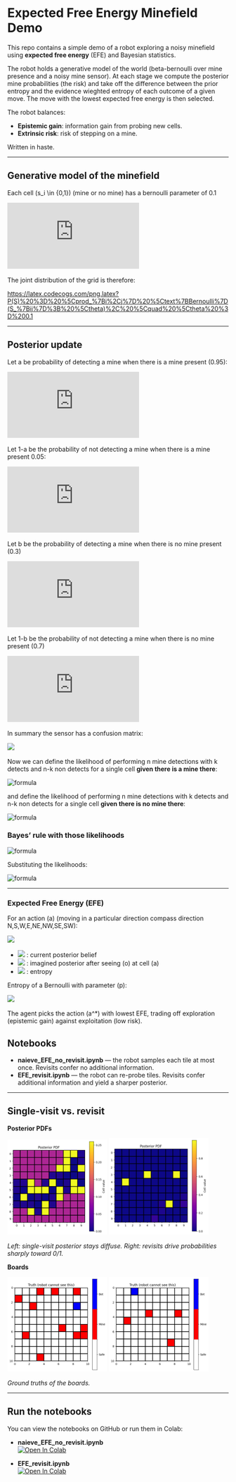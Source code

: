 # Expected Free Energy Minefield Demo

This repo contains a simple demo of a robot exploring a noisy minefield using **expected free energy** (EFE) and Bayesian statistics.

The robot holds a generative model of the world (beta-bernoulli over mine presence and a noisy mine sensor). At each stage we compute the posterior mine probabilities (the risk) and take off the difference between the prior entropy and the evidence wieghted entropy of each outcome of a given move. The move with the lowest expected free energy is then selected.

The robot balances:
- **Epistemic gain**: information gain from probing new cells.
- **Extrinsic risk**: risk of stepping on a mine.

Written in haste.

---

## Generative model of the minefield

Each cell \(s_i \in \{0,1\}\) (mine or no mine) has a bernoulli parameter of 0.1

![](https://latex.codecogs.com/png.latex?%5Ctheta%20%3D%200.1%2C%20%5Cquad%20S_%7Bij%7D%20%5Csim%20%5Ctext%7BBernoulli%7D(%5Ctheta)%2C%20%5Cquad%20%5Cforall%20(i%2Cj)%20%5Cin%20%5Ctext%7Bgrid%7D)

The joint distribution of the grid is therefore:

https://latex.codecogs.com/png.latex?P(S)%20%3D%20%5Cprod_%7Bi%2Cj%7D%20%5Ctext%7BBernoulli%7D(S_%7Bij%7D%3B%20%5Ctheta)%2C%20%5Cquad%20%5Ctheta%20%3D%200.1

---

## Posterior update

Let a be probability of detecting a mine when there is a mine present (0.95):

![](https://latex.codecogs.com/png.latex?a%20%3D%20P(o%3D1%20%5Cmid%20S%3D1))  

Let 1-a be the probability of not detecting a mine when there is a mine present 0.05:

![](https://latex.codecogs.com/png.latex?1-a%20%3D%20P(o%3D0%20%5Cmid%20S%3D1))  

Let b be the probability of detecting a mine when there is no mine present (0.3)

![](https://latex.codecogs.com/png.latex?b%20%3D%20P(o%3D1%20%5Cmid%20S%3D0))  

Let 1-b be the probability of not detecting a mine when there is no mine present (0.7)

![](https://latex.codecogs.com/png.latex?1-b%20%3D%20P(o%3D0%20%5Cmid%20S%3D0))  

In summary the sensor has a confusion matrix:

![](https://latex.codecogs.com/svg.image?%5Cbegin%7Barray%7D%7Bc%7Ccc%7D%20%26%20%5Ctext%7BSensor%20reads%20%22mine%22%7D%20%26%20%5Ctext%7BSensor%20reads%20%22no%20mine%22%7D%20%5C%5C%5Chline%20%5Ctextbf%7BMine%20(s%3D1)%7D%20%26%20P(o%3D1%5Cmid%20s%3D1)%3D0.95%20%26%20P(o%3D0%5Cmid%20s%3D1)%3D0.05%20%5C%5C%20%5Ctextbf%7BSafe%20(s%3D0)%7D%20%26%20P(o%3D1%5Cmid%20s%3D0)%3D0.30%20%26%20P(o%3D0%5Cmid%20s%3D0)%3D0.70%20%5Cend%7Barray%7D)

Now we can define the likelihood of performing n mine detections with k detects and n-k non detects for a single cell **given there is a mine there**:

![formula](https://latex.codecogs.com/png.latex?P(\text{data}\mid%20S%3D1)%20%3D%20a^{k}(1-a)^{n-k})

and define the likelihood of performing n mine detections with k detects and n-k non detects for a single cell **given there is no mine there**:

![formula](https://latex.codecogs.com/png.latex?P(\text{data}\mid%20S%3D0)%20%3D%20b^{k}(1-b)^{n-k})



### Bayes’ rule with those likelihoods

![formula](https://latex.codecogs.com/png.latex?P(S%3D1%20%5Cmid%20\text{data})%20%3D%20%5Cfrac{P(\text{data}\mid%20S%3D1)P(S%3D1)}{P(\text{data}\mid%20S%3D1)P(S%3D1)%20%2B%20P(\text{data}\mid%20S%3D0)P(S%3D0)})

Substituting the likelihoods:

![formula](https://latex.codecogs.com/png.latex?P(S%3D1%20%5Cmid%20\text{data})%20%3D%20%5Cfrac{p%20a^{k}(1-a)^{n-k}}{p%20a^{k}(1-a)^{n-k}%20+%20(1-p)%20b^{k}(1-b)^{n-k}})

---

###  Expected Free Energy (EFE)
For an action \(a\) (moving in a particular direction compass direction N,S,W,E,NE,NW,SE,SW):

![](https://latex.codecogs.com/svg.image?G(a)%20%3D%20%5Cunderbrace%7B%5Cmathbb%7BE%7D_%7Bq(o%7Ca)%7D%5B-%5Cln%20p(o)%5D%7D_%7B%5Ctext%7Bextrinsic%20risk%7D%7D%20-%20%5Cunderbrace%7B%5Cbig(H%5Bq(s)%5D%20-%20%5Cmathbb%7BE%7D_%7Bq(o%7Ca)%7D%5BH(q(s%7Co,a))%5D%5Cbig)%7D_%7B%5Ctext%7Bepistemic%20gain%7D%7D)

- ![](https://latex.codecogs.com/svg.image?q(s)) : current posterior belief  
- ![](https://latex.codecogs.com/svg.image?q(s%7Co,a)) : imagined posterior after seeing \(o\) at cell \(a\)  
- ![](https://latex.codecogs.com/svg.image?H%5B%5Ccdot%5D) : entropy  

Entropy of a Bernoulli with parameter \(p\):

![](https://latex.codecogs.com/svg.image?H(p)%20%3D%20-%5Cbig(p%5Cln%20p%20&plus;%20(1-p)%5Cln(1-p)%5Cbig))

The agent picks the action \(a^*\) with lowest EFE, trading off exploration (epistemic gain) against exploitation (low risk).

## Notebooks

- **naieve_EFE_no_revisit.ipynb** — the robot samples each tile at most once. Revisits confer no additional information.  
- **EFE_revisit.ipynb** — the robot can re-probe tiles. Revisits confer additional information and yield a sharper posterior.

---

## Single-visit vs. revisit

**Posterior PDFs**

<p float="left">
  <img src="images/visit_pdf.png" width="45%" />
  <img src="images/revisit_pdf.png" width="45%" />
</p>

*Left: single-visit posterior stays diffuse. Right: revisits drive probabilities sharply toward 0/1.*

**Boards**

<p float="left">
  <img src="images/visit_board.png" width="45%" />
  <img src="images/revisit_board.png" width="45%" />
</p>

*Ground truths of the boards.*

---

## Run the notebooks

You can view the notebooks on GitHub or run them in Colab:

- **naieve_EFE_no_revisit.ipynb**  
  [![Open In Colab](https://colab.research.google.com/assets/colab-badge.svg)](https://colab.research.google.com/github/FaizSayyid/mine_clearance_via_free_energy/blob/main/naieve_EFE_no_revisit.ipynb)

- **EFE_revisit.ipynb**  
  [![Open In Colab](https://colab.research.google.com/assets/colab-badge.svg)](https://colab.research.google.com/github/FaizSayyid/mine_clearance_via_free_energy/blob/main/EFE_revisit.ipynb)
